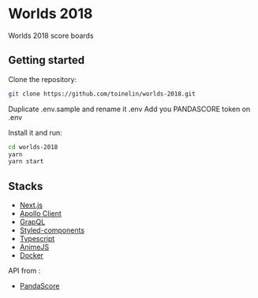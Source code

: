 # Worlds 2018

Worlds 2018 score boards

## Getting started

Clone the repository:

```bash
git clone https://github.com/toinelin/worlds-2018.git
```

Duplicate .env.sample and rename it .env
Add you PANDASCORE token on .env

Install it and run:

```bash
cd worlds-2018
yarn
yarn start
```

## Stacks
- [Next.js](https://nextjs.org/)
- [Apollo Client](https://www.apollographql.com/docs/react/)
- [GrapQL](https://graphql.org/)
- [Styled-components](https://www.styled-components.com/)
- [Typescript](https://www.typescriptlang.org/)
- [AnimeJS](http://animejs.com/)
- [Docker](https://www.docker.com/)

API from :
- [PandaScore](https://pandascore.co/)
